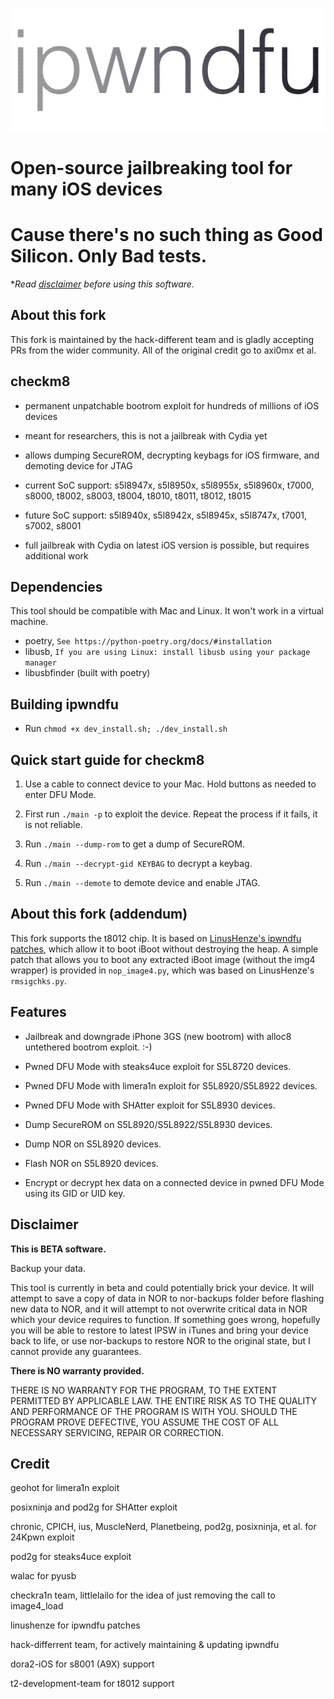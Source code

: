 ![](.github/ipwndfu.png)

# Open-source jailbreaking tool for many iOS devices

# Cause there's no such thing as Good Silicon. Only Bad tests.

**Read [disclaimer](#disclaimer) before using this software.*

## About this fork

This fork is maintained by the hack-different team and is gladly accepting PRs from the wider community. All of the
original credit go to axi0mx et al.

## checkm8

* permanent unpatchable bootrom exploit for hundreds of millions of iOS devices

* meant for researchers, this is not a jailbreak with Cydia yet

* allows dumping SecureROM, decrypting keybags for iOS firmware, and demoting device for JTAG

* current SoC support: s5l8947x, s5l8950x, s5l8955x, s5l8960x, t7000, s8000, t8002, s8003, t8004, t8010, t8011, t8012,
  t8015

* future SoC support: s5l8940x, s5l8942x, s5l8945x, s5l8747x, t7001, s7002, s8001

* full jailbreak with Cydia on latest iOS version is possible, but requires additional work

## Dependencies

This tool should be compatible with Mac and Linux. It won't work in a virtual machine.

* poetry, `See https://python-poetry.org/docs/#installation`
* libusb, `If you are using Linux: install libusb using your package manager`
* libusbfinder (built with poetry)

## Building ipwndfu
* Run ``chmod +x dev_install.sh; ./dev_install.sh``

## Quick start guide for checkm8

1. Use a cable to connect device to your Mac. Hold buttons as needed to enter DFU Mode.

2. First run ```./main -p``` to exploit the device. Repeat the process if it fails, it is not reliable.

3. Run ```./main --dump-rom``` to get a dump of SecureROM.

4. Run ```./main --decrypt-gid KEYBAG``` to decrypt a keybag.

5. Run ```./main --demote``` to demote device and enable JTAG.

## About this fork (addendum)

This fork supports the t8012 chip. It is based on
[LinusHenze's ipwndfu patches](https://github.com/LinusHenze/ipwndfu_public), which allow it to boot iBoot without
destroying the heap. A simple patch that allows you to boot any extracted iBoot image (without the img4 wrapper) is
provided in `nop_image4.py`, which was based on LinusHenze's `rmsigchks.py`.

## Features

* Jailbreak and downgrade iPhone 3GS (new bootrom) with alloc8 untethered bootrom exploit. :-)

* Pwned DFU Mode with steaks4uce exploit for S5L8720 devices.

* Pwned DFU Mode with limera1n exploit for S5L8920/S5L8922 devices.

* Pwned DFU Mode with SHAtter exploit for S5L8930 devices.

* Dump SecureROM on S5L8920/S5L8922/S5L8930 devices.

* Dump NOR on S5L8920 devices.

* Flash NOR on S5L8920 devices.

* Encrypt or decrypt hex data on a connected device in pwned DFU Mode using its GID or UID key.

## Disclaimer

**This is BETA software.**

Backup your data.

This tool is currently in beta and could potentially brick your device. It will attempt to save a copy of data in NOR to
nor-backups folder before flashing new data to NOR, and it will attempt to not overwrite critical data in NOR which your
device requires to function. If something goes wrong, hopefully you will be able to restore to latest IPSW in iTunes and
bring your device back to life, or use nor-backups to restore NOR to the original state, but I cannot provide any
guarantees.

**There is NO warranty provided.**

THERE IS NO WARRANTY FOR THE PROGRAM, TO THE EXTENT PERMITTED BY APPLICABLE LAW. THE ENTIRE RISK AS TO THE QUALITY AND
PERFORMANCE OF THE PROGRAM IS WITH YOU. SHOULD THE PROGRAM PROVE DEFECTIVE, YOU ASSUME THE COST OF ALL NECESSARY
SERVICING, REPAIR OR CORRECTION.

## Credit

geohot for limera1n exploit

posixninja and pod2g for SHAtter exploit

chronic, CPICH, ius, MuscleNerd, Planetbeing, pod2g, posixninja, et al. for 24Kpwn exploit

pod2g for steaks4uce exploit

walac for pyusb

checkra1n team, littlelailo for the idea of just removing the call to image4_load

linushenze for ipwndfu patches

hack-differrent team, for actively maintaining & updating ipwndfu

dora2-iOS for s8001 (A9X) support

t2-development-team for t8012 support
